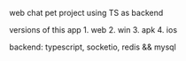 web chat pet project using TS as backend

versions of this app
    1. web
    2. win 
    3. apk
    4. ios

backend:
typescript, socketio, redis && mysql
